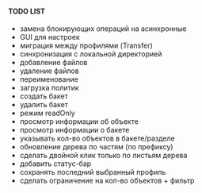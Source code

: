 #### TODO LIST
- замена блокирующих операций на асинхронные
- GUI для настроек
- миграция между профилями (Transfer)
- синхронизация с локальной директорией
- добавление файлов
- удаление файлов
- переименование
- загрузка политик
- создать бакет
- удалить бакет
- режим readOnly
- просмотр информации об объекте
- просмотр информации о бакете
- указывать кол-во объектов в бакете/разделе
- обновление дерева по частям (по префиксу)
- сделать двойной клик только по листьям дерева
- добавить статус-бар
- сохранять последний выбранный профиль
- сделать ограничение на кол-во объектов + фильтр